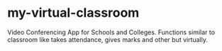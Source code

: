 # my-virtual-classroom
Video Conferencing App for Schools and Colleges. Functions similar to classroom like takes attendance, gives marks and other but virtually.
